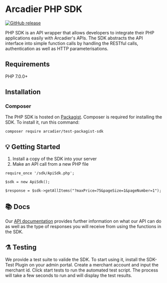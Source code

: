 # Arcadier PHP SDK

[![GitHub release](https://img.shields.io/github/v/release/arcadier/testpackagistsdk)](https://img.shields.io/github/v/release/arcadier/testpackagistsdk)

PHP SDK is an API wrapper that allows developers to integrate their PHP applications easily with Arcadier's APIs. The SDK abstracts the API interface into simple function calls by handling the RESTful calls, authentication as well as HTTP parameterisations.

## Requirements
PHP 7.0.0+

## Installation

### Composer
The PHP SDK is hosted on [Packagist](https://packagist.org/packages/arcadier/test-packagist-sdk). Composer is required for installing the SDK. To install it, run this command:
```
composer require arcadier/test-packagist-sdk
```


## 💡 Getting Started
1. Install a copy of the SDK into your server
2. Make an API call from a new PHP file

```
require_once '/sdk/ApiSdk.php';

$sdk = new ApiSdk();

$response = $sdk->getAllItems("?maxPrice=75&pageSize=1&pageNumber=1");
```
##  📚 Docs
Our [API documentation](https://apiv2.arcadier.com/?version=latest#68a1094c-77b6-45fb-acc2-aec053d94a28) provides further information on what our API can do as well as the type of responses you will receive from using the functions in the SDK.

## ⚗️ Testing
We provide a test suite to valide the SDK. To start using it, install the SDK-Test Plugin on your admin portal. Create a merchant account and input the merchant id. Click start tests to run the automated test script. The process will take a few seconds to run and will display the test results.